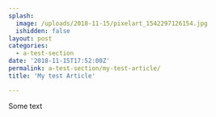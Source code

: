 ```yaml
---
splash:
  image: /uploads/2018-11-15/pixelart_1542297126154.jpg
  ishidden: false
layout: post
categories:
  - a-test-section
date: '2018-11-15T17:52:00Z'
permalink: a-test-section/my-test-article/
title: 'My test Article'

---
```

<p>Some text</p>